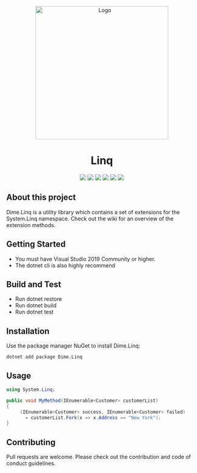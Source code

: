 <p align="center"><img src="assets/logo.svg?raw=true" width="350" alt="Logo"></p>

<h1 align="center"> Linq </h1>  

<p align="center">  
<img src="https://dev.azure.com/dimenicsbe/Utilities/_apis/build/status/dimenics.linq?branchName=master"/>
<img src="https://feeds.dev.azure.com/dimenicsbe/_apis/public/Packaging/Feeds/a7b896fd-9cd8-4291-afe1-f223483d87f0/Packages/a4ea1a44-b4ee-49dd-ba2f-eff013a1c9ce/Badge"/>
<img src="https://img.shields.io/azure-devops/coverage/dimenicsbe/Utilities/155/master" />
<img src="https://github.com/dimenics/linq/workflows/CodeQL/badge.svg" />
<img src="https://img.shields.io/badge/License-MIT-blue.svg" />
<img src="https://img.shields.io/badge/PRs-welcome-brightgreen.svg?style=flat-square" />
</p>

## About this project

Dime.Linq is a utility library which contains a set of extensions for the System.Linq namespace. Check out the wiki for an overview of the extension methods. 

## Getting Started

- You must have Visual Studio 2019 Community or higher.
- The dotnet cli is also highly recommend

## Build and Test

- Run dotnet restore
- Run dotnet build
- Run dotnet test

## Installation

Use the package manager NuGet to install Dime.Linq:

`dotnet add package Dime.Linq`

## Usage

``` csharp
using System.Linq;

public void MyMethod(IEnumerable<Customer> customerList)
{
     (IEnumerable<Customer> success, IEnumerable<Customer> failed)
       = customerList.Fork(x => x.Address == "New York");    
}
```

## Contributing

Pull requests are welcome. Please check out the contribution and code of conduct guidelines.